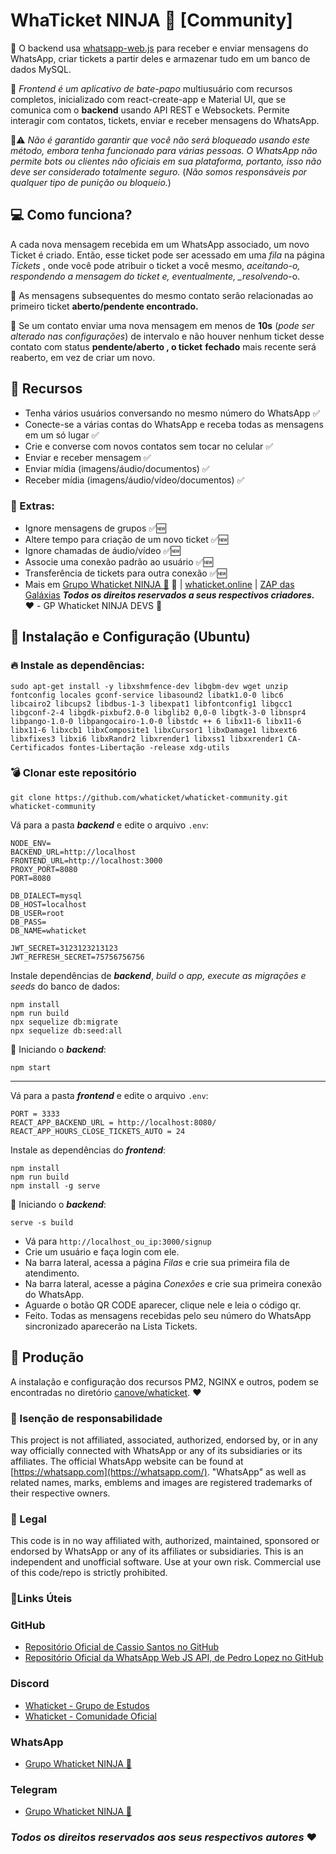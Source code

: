 # WhaTicket NINJA 🥷 [Community]

📝 O backend usa [whatsapp-web.js](https://github.com/pedroslopez/whatsapp-web.js) para receber e enviar mensagens do WhatsApp, criar tickets a partir deles e armazenar tudo em um banco de dados MySQL.

📝 _Frontend é um aplicativo de bate-papo_ multiusuário com recursos completos, inicializado com react-create-app e Material UI, que se comunica com o **backend** usando API REST e Websockets. Permite interagir com contatos, tickets, enviar e receber mensagens do WhatsApp.

🚨⚠️ _Não é garantido garantir que você não será bloqueado usando este método, embora tenha funcionado para várias pessoas. O WhatsApp não permite bots ou clientes não oficiais em sua plataforma, portanto, isso não deve ser considerado totalmente seguro._ (_Não somos responsáveis por qualquer tipo de punição ou bloqueio._)

## 💻 Como funciona?

A cada nova mensagem recebida em um WhatsApp associado, um novo Ticket é criado. Então, esse ticket pode ser acessado em uma _fila_ na página _Tickets_ , onde você pode atribuir o ticket a você mesmo, _aceitando-o, respondendo a mensagem do ticket e, eventualmente, \_resolvendo_-o.

🚀 As mensagens subsequentes do mesmo contato serão relacionadas ao primeiro ticket **aberto/pendente encontrado.**

🚀 Se um contato enviar uma nova mensagem em menos de **10s** (_pode ser alterado nas configurações_) de intervalo e não houver nenhum ticket desse contato com status **pendente/aberto , o ticket** **fechado** mais recente será reaberto, em vez de criar um novo.

## 🚀 Recursos

- Tenha vários usuários conversando no mesmo número do WhatsApp ✅
- Conecte-se a várias contas do WhatsApp e receba todas as mensagens em um só lugar ✅
- Crie e converse com novos contatos sem tocar no celular ✅
- Enviar e receber mensagem ✅
- Enviar mídia (imagens/áudio/documentos) ✅
- Receber mídia (imagens/áudio/vídeo/documentos) ✅

### 🥷 Extras:

- Ignore mensagens de grupos ✅🆕
- Altere tempo para criação de um novo ticket ✅🆕
- Ignore chamadas de áudio/vídeo ✅🆕
- Associe uma conexão padrão ao usuário ✅🆕
- Transferência de tickets para outra conexão ✅🆕
- Mais em [ Grupo Whaticket NINJA 🥷](https://telinkei.com/whaticket-zap) 🥷 | [whaticket.online](https://whaticket.online/) | [ZAP das Galáxias](https://www.youtube.com/channel/UCrPbAoQKz42Gm0mLdWatAEA)
  **_Todos os direitos reservados a seus respectivos criadores._** ❤️ - GP Whaticket NINJA DEVS 🥷

## 💯 Instalação e Configuração (Ubuntu)

### 🔥 Instale as dependências:

    sudo apt-get install -y libxshmfence-dev libgbm-dev wget unzip fontconfig locales gconf-service libasound2 libatk1.0-0 libc6 libcairo2 libcups2 libdbus-1-3 libexpat1 libfontconfig1 libgcc1 libgconf-2-4 libgdk-pixbuf2.0-0 libglib2 0,0-0 libgtk-3-0 libnspr4 libpango-1.0-0 libpangocairo-1.0-0 libstdc ++ 6 libx11-6 libx11-6 libx11-6 libxcb1 libxComposite1 libxCursor1 libxDamage1 libxext6 libxfixes3 libxi6 libxRandr2 libxrender1 libxss1 libxxrender1 CA-Certificados fontes-Libertação -release xdg-utils

### 💣 Clonar este repositório

    git clone https://github.com/whaticket/whaticket-community.git whaticket-community

Vá para a pasta **_backend_** e edite o arquivo `.env`:

    NODE_ENV=
    BACKEND_URL=http://localhost
    FRONTEND_URL=http://localhost:3000
    PROXY_PORT=8080
    PORT=8080

    DB_DIALECT=mysql
    DB_HOST=localhost
    DB_USER=root
    DB_PASS=
    DB_NAME=whaticket

    JWT_SECRET=3123123213123
    JWT_REFRESH_SECRET=75756756756

Instale dependências de **_backend_**, _build o app, execute as migrações e seeds_ do banco de dados:

    npm install
    npm run build
    npx sequelize db:migrate
    npx sequelize db:seed:all

🚀 Iniciando o **_backend_**:

    npm start

---

Vá para a pasta **_frontend_** e edite o arquivo `.env`:

    PORT = 3333
    REACT_APP_BACKEND_URL = http://localhost:8080/
    REACT_APP_HOURS_CLOSE_TICKETS_AUTO = 24

Instale as dependências do **_frontend_**:

    npm install
    npm run build
    npm install -g serve

🚀 Iniciando o **_backend_**:

    serve -s build

- Vá para `http://localhost_ou_ip:3000/signup`
- Crie um usuário e faça login com ele.
- Na barra lateral, acessa a página _Filas_ e crie sua primeira fila de atendimento.
- Na barra lateral, acesse a página _Conexões_ e crie sua primeira conexão do WhatsApp.
- Aguarde o botão QR CODE aparecer, clique nele e leia o código qr.
- Feito. Todas as mensagens recebidas pelo seu número do WhatsApp sincronizado aparecerão na Lista Tickets.

## 🚀 Produção

A instalação e configuração dos recursos PM2, NGINX e outros, podem se encontradas no diretório [canove/whaticket](https://github.com/canove/whaticket#:~:text=Start%20frontend%20with%20pm2,%20and%20save%20pm2%20process%20list%20to%20start%20automatically%20after%20reboot:). ❤️

### 📃 Isenção de responsabilidade

This project is not affiliated, associated, authorized, endorsed by, or in any way officially connected with WhatsApp or any of its subsidiaries or its affiliates. The official WhatsApp website can be found at [https://whatsapp.com](https://whatsapp.com/). "WhatsApp" as well as related names, marks, emblems and images are registered trademarks of their respective owners.

### 📃 Legal

This code is in no way affiliated with, authorized, maintained, sponsored or endorsed by WhatsApp or any of its affiliates or subsidiaries. This is an independent and unofficial software. Use at your own risk. Commercial use of this code/repo is strictly prohibited.

### 🔗Links Úteis

### GitHub

- [Repositório Oficial de Cassio Santos no GitHub](https://github.com/canove/whaticket)
- [Repositório Oficial da WhatsApp Web JS API, de Pedro Lopez no GitHub](https://github.com/pedroslopez/whatsapp-web.js/)

### Discord

- [Whaticket - Grupo de Estudos](https://discord.gg/9Nw2ssrX)
- [Whaticket - Comunidade Oficial](https://discord.gg/Dp2tTZRYHg)

### WhatsApp

- [Grupo Whaticket NINJA 🥷 ](https://telinkei.com/whaticket-zap)

### Telegram

- [Grupo Whaticket NINJA 🥷 ](https://telinkei.com/whaticket-tg)

### _Todos os direitos reservados aos seus respectivos autores_ ❤️
